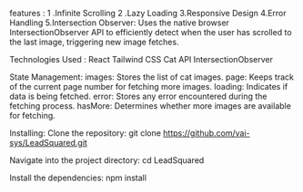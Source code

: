 features : 
1 .Infinite Scrolling
2 .Lazy Loading
3.Responsive Design
4.Error Handling
5.Intersection Observer: Uses the native browser IntersectionObserver API to efficiently detect when the user has scrolled to the last image, triggering new image fetches.


Technologies Used :
React
Tailwind CSS
Cat API
IntersectionObserver



State Management:
images: Stores the list of cat images.
page: Keeps track of the current page number for fetching more images.
loading: Indicates if data is being fetched.
error: Stores any error encountered during the fetching process.
hasMore: Determines whether more images are available for fetching.

Installing:
Clone the repository: 
git clone https://github.com/vai-sys/LeadSquared.git

Navigate into the project directory:
cd LeadSquared


Install the dependencies:
npm install
